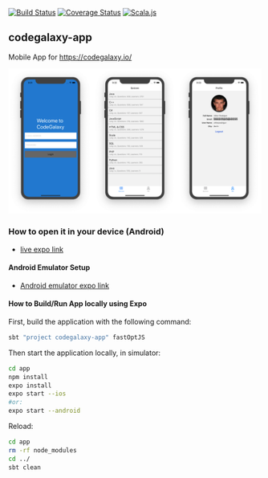 
[![Build Status](https://travis-ci.com/ExplainLabs/codegalaxy-app.svg?branch=master)](https://travis-ci.com/ExplainLabs/codegalaxy-app)
[![Coverage Status](https://coveralls.io/repos/github/ExplainLabs/codegalaxy-app/badge.svg?branch=master)](https://coveralls.io/github/ExplainLabs/codegalaxy-app?branch=master)
[![Scala.js](https://www.scala-js.org/assets/badges/scalajs-0.6.17.svg)](https://www.scala-js.org)

## codegalaxy-app
Mobile App for https://codegalaxy.io/

![Screenshots](docs/images/screenshots.png)

### How to open it in your device (Android)

* [live expo link](https://expo.io/@viktorpodzigun/codegalaxy-app)

#### Android Emulator Setup
* [Android emulator expo link](https://docs.expo.io/workflow/android-studio-emulator/)

#### How to Build/Run App locally using Expo

First, build the application with the following command:
```bash
sbt "project codegalaxy-app" fastOptJS
```

Then start the application locally, in simulator:
```bash
cd app
npm install
expo install
expo start --ios
#or:
expo start --android
```

Reload:
```bash
cd app
rm -rf node_modules
cd ../
sbt clean
```
